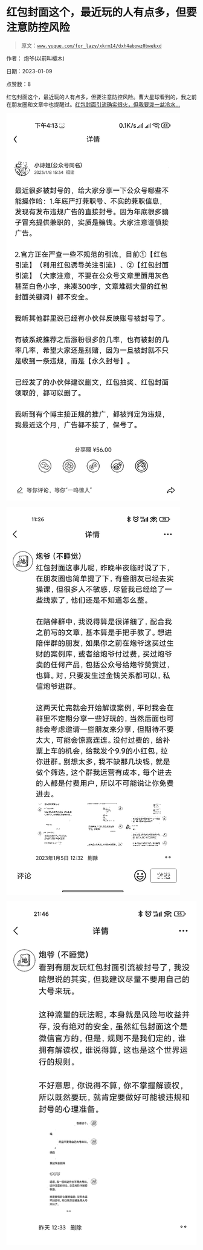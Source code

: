 # 红包封面这个，最近玩的人有点多，但要注意防控风险

> 原文：[`www.yuque.com/for_lazy/xkrm14/dxh4abowz0bwekxd`](https://www.yuque.com/for_lazy/xkrm14/dxh4abowz0bwekxd)



作者： 炮爷(以前叫樱木) 

日期：2023-01-09 

点赞数：8 

红包封面这个，最近玩的人有点多，但要注意防控风险。曹大星球看到的，我之前在朋友圈和文章中也提醒过。[红包封面引流确实很火，但我要泼一盆冷水...](https://mp.weixin.qq.com/s/pgw6BwMkL0HyKoPDJ7oBaQ) 

![](img/735a3cea3c3be5771804244f5f2d265a.png) 

![](img/f796da2d7b2d1e9d5def7b6659d62f28.png) 

![](img/c883dcf14770b6d40bcc1c04c9ec3d27.png) 

